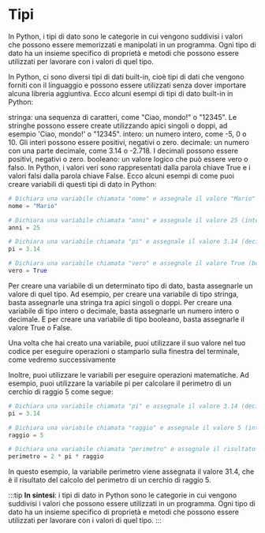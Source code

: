 # Tipi

In Python, i tipi di dato sono le categorie in cui vengono suddivisi i valori che possono essere memorizzati e manipolati in un programma. Ogni tipo di dato ha un insieme specifico di proprietà e metodi che possono essere utilizzati per lavorare con i valori di quel tipo.

In Python, ci sono diversi tipi di dati built-in, cioè tipi di dati che vengono forniti con il linguaggio e possono essere utilizzati senza dover importare alcuna libreria aggiuntiva. Ecco alcuni esempi di tipi di dato built-in in Python:

stringa: una sequenza di caratteri, come "Ciao, mondo!" o "12345". Le stringhe possono essere create utilizzando apici singoli o doppi, ad esempio 'Ciao, mondo!' o "12345".
intero: un numero intero, come -5, 0 o 10. Gli interi possono essere positivi, negativi o zero.
decimale: un numero con una parte decimale, come 3.14 o -2.718. I decimali possono essere positivi, negativi o zero.
booleano: un valore logico che può essere vero o falso. In Python, i valori veri sono rappresentati dalla parola chiave True e i valori falsi dalla parola chiave False.
Ecco alcuni esempi di come puoi creare variabili di questi tipi di dato in Python:

```python
# Dichiara una variabile chiamata "nome" e assegnale il valore "Mario" (stringa)
nome = "Mario"

# Dichiara una variabile chiamata "anni" e assegnale il valore 25 (intero)
anni = 25

# Dichiara una variabile chiamata "pi" e assegnale il valore 3.14 (decimale)
pi = 3.14

# Dichiara una variabile chiamata "vero" e assegnale il valore True (booleano)
vero = True
```

Per creare una variabile di un determinato tipo di dato, basta assegnarle un valore di quel tipo. Ad esempio, per creare una variabile di tipo stringa, basta assegnarle una stringa tra apici singoli o doppi. Per creare una variabile di tipo intero o decimale, basta assegnarle un numero intero o decimale. E per creare una variabile di tipo booleano, basta assegnarle il valore True o False.

Una volta che hai creato una variabile, puoi utilizzare il suo valore nel tuo codice per eseguire operazioni o stamparlo sulla finestra del terminale, come vedremo successivamente

Inoltre, puoi utilizzare le variabili per eseguire operazioni matematiche. Ad esempio, puoi utilizzare la variabile pi per calcolare il perimetro di un cerchio di raggio 5 come segue:

```python
# Dichiara una variabile chiamata "pi" e assegnale il valore 3.14 (decimale)
pi = 3.14

# Dichiara una variabile chiamata "raggio" e assegnale il valore 5 (intero)
raggio = 5

# Dichiara una variabile chiamata "perimetro" e assegnale il risultato del calcolo del perimetro del cerchio
perimetro = 2 * pi * raggio
```

In questo esempio, la variabile perimetro viene assegnata il valore 31.4, che è il risultato del calcolo del perimetro di un cerchio di raggio 5.

:::tip
**In sintesi**: i tipi di dato in Python sono le categorie in cui vengono suddivisi i valori che possono essere utilizzati in un programma. Ogni tipo di dato ha un insieme specifico di proprietà e metodi che possono essere utilizzati per lavorare con i valori di quel tipo. 
:::
